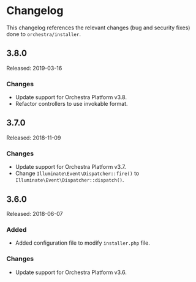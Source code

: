# Changelog

This changelog references the relevant changes (bug and security fixes) done to `orchestra/installer`.

## 3.8.0

Released: 2019-03-16

### Changes 

* Update support for Orchestra Platform v3.8.
* Refactor controllers to use invokable format.

## 3.7.0

Released: 2018-11-09

### Changes

* Update support for Orchestra Platform v3.7.
* Change `Illuminate\Event\Dispatcher::fire()` to `Illuminate\Event\Dispatcher::dispatch()`.

## 3.6.0

Released: 2018-06-07

### Added

* Added configuration file to modify `installer.php` file.

### Changes

* Update support for Orchestra Platform v3.6.

